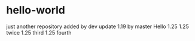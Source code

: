 # hello-world
just another repository
added by dev
update 1.19 by master
Hello
1.25
1.25 twice
1.25 third
1.25 fourth
